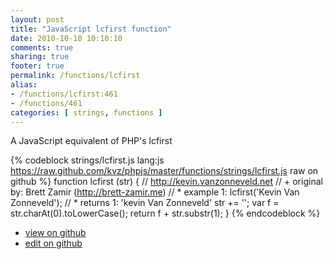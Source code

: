 ```yaml
---
layout: post
title: "JavaScript lcfirst function"
date: 2010-10-10 10:10:10
comments: true
sharing: true
footer: true
permalink: /functions/lcfirst
alias:
- /functions/lcfirst:461
- /functions/461
categories: [ strings, functions ]
---
```

A JavaScript equivalent of PHP's lcfirst
<!-- more -->
{% codeblock strings/lcfirst.js lang:js https://raw.github.com/kvz/phpjs/master/functions/strings/lcfirst.js raw on github %}
function lcfirst (str) {
    // http://kevin.vanzonneveld.net
    // +   original by: Brett Zamir (http://brett-zamir.me)
    // *     example 1: lcfirst('Kevin Van Zonneveld');
    // *     returns 1: 'kevin Van Zonneveld'
    str += '';
    var f = str.charAt(0).toLowerCase();
    return f + str.substr(1);
}
{% endcodeblock %}
<ul>
 <li><a href="https://github.com/kvz/phpjs/blob/master/functions/strings/lcfirst.js">view on github</a></li>
 <li><a href="https://github.com/kvz/phpjs/edit/master/functions/strings/lcfirst.js">edit on github</a></li>
</ul>
